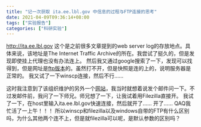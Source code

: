 ```yaml
---
title: "记一次获取 ita.ee.lbl.gov 中信息的过程与FTP连接的思考"
date: 2021-04-09T09:36:14+08:00
tags: ["实验报告"]
categories: ["科研实验"]
---
```


http://ita.ee.lbl.gov
这个是之前很多文章提到的web server log的存放地点。具体来说，该地址是The Internet Traffic Archive的所在。我尝试了挺久的，但是发现即使挂上代理也没有办法连上。
然后我又通过google搜索了一下，发现可以找得到，但是网址是[ftp版本](ftp://ita.ee.lbl.gov)的。虽然打不开，但是快照是连的上的，说明服务器是正常的。
我又试了一下winscp连接，然后不行……

这时我注意到了该组织维护的另外一个[网站](https://ee.lbl.gov/nrg.html)，我当时就想着说发个邮件问一下。不过发邮件前，我问了一下师兄。师兄想了一下，让我试着用Filezilla直接开。
我试了一下，在host里输入ita.ee.lbl.gov快速连接，然后就开了……
开了……
QAQ我忙活了一上午！！！
所以winscp和filezilla以及windows自带的FTP有什么区别吗，为什么其他两个连不上，但是就filezilla可以呢，是默认参数的区别吗？